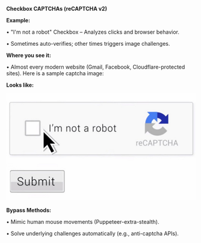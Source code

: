 **Checkbox CAPTCHAs (reCAPTCHA v2)**

**Example:**

• "I'm not a robot" Checkbox – Analyzes clicks and browser behavior.

• Sometimes auto-verifies; other times triggers image challenges.


**Where you see it:**

• Almost every modern website (Gmail, Facebook, Cloudflare-protected sites).
Here is a sample captcha image:

**Looks like:**

![Captcha Sample](./checkbox.png)


**Bypass Methods:**

• Mimic human mouse movements (Puppeteer-extra-stealth).

• Solve underlying challenges automatically (e.g., anti-captcha APIs).
